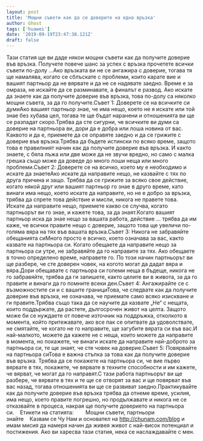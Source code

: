 ```yaml
---
layout: post
title: 'Мощни съвети как да се доверите на една връзка'
author: Ghost
tags: ['huawei']
date: '2019-09-19T23:47:38.121Z'
draft: false
---
```


Тази статия ще ви даде някои мощни съвети как да получите доверие във връзка. Получете повече шанс за успех с връзка прочетете всички съвети по-долу ...Ако връзката ви не се ангажира с доверие, тогава тя ще намалява, когато се сблъскате с проблеми, които карате вие ​​и вашият партньор да не вярвате и да не се надявате заедно. Време е за омраза, не искайте да се разминавате, а финалът е развод. Ако искате да знаете как да получите доверие във връзка, това по-долу са няколко мощни съвета, за да го получите.Съвет 1: Доверете се на всичките си думиАко вашият партньор знае, че има нещо, което не я искате или той знае без хубава цел, тогава те ще бъдат наранени и отношенията ви ще се разпадат скоро.Трябва да сте сигурни, че всичките ви думи са доверие на партньора ви, дори да е добра или лоша новина от вас. Каквото и да е, приемете да се оправяте заедно и да се грижите с доверие във връзка.Трябва да бъдете истински по всяко време, защото това е правилният начин как да получите доверие във връзка. И както знаете, с бяла лъжа или две може да не звучи вредно, но само с малка грешка също може да доведе до много лоши неща или много проблеми.Съвет 2: Доверете се на всичко, което му е необходимо и искате да знаетеАко искате да направите нещо, не казвайте с тях по друга причина и защо. Трябва да се грижите за всяко свое действие, когато някой друг или вашият партньор го знае в друго време, като винаги има нещо, което искате да направите, но не е добро за връзка, трябва да спрете това действие и мисли, никога не правете това. Искате да направите нещо, приемете какво се случва, когато партньорът ви го знае, и кажете това, за да знаят.Когато вашият партньор иска да знае нещо за вашата работа, действие ... трябва да им каже, че всички правите нещо с доверие, защото това ще увеличи по-голяма вяра на тях във вашата връзка.Съвет 3: Никога не забравяйте обещанията сиМного просто е всичко, което означава за вас, както казвате на партньора си. Когато обещаете да направите нещо за партньора си утре, не забравяйте да го направите за тях. Ако обещаете в точно определено време, направете го. По този начин партньорът ви ще разбере, че сте доверен човек, на когото могат да дадат вяра и вяра.Дори обещавате с партньора си големи неща в бъдеще, никога не го забравяйте, трябва да ги запишете, както целите ви в живота, за да го правите и винаги да го помните всеки ден.Съвет 4: Ангажирайте се с възможностите си и с вашите границиТова, че следвате как да получите доверие във връзка, не означава, че приемате само всяко изискване и ги правите.Трябва също така да се научите да казвате „Не“ с нещата, които поддържате, да растете, дългосрочен живот на целта. Защото може би се нуждаете от повече източник на поддръжка, отколкото в момента, който притежавате, ако все пак се опитвате да удоволствате, не смятайте, че когато не го направите, ще загубите вярата си във вас.И най-малкото, можете да кажете не с неща, които можете да направите в момента, но покажете, че винаги искате да направите най-доброто за партньора си, те ще знаят, че сте човек на доверие.Съвет 5: Повярвайте на партньора сиТова е важна стъпка за това как да получите доверие във връзка. Трябва да се покажете на партньора си, че вие ​​първо вярвате в тях, покажете, че вярвате в техните способности и им кажете, че вярват, че могат да го направят.С тази работа партньорът ви ще разбере, че вярвате в тях и те ще се отворят за вас и ще повярват във вас назад, тогава отношенията ви ще се развиват заедно.Практикувайте как да получите доверие във връзка трябва да отнеме време, усилия, има нещо, което правите погрешно, но продължавате и никога не се отказвайте в процеса, накрая ще получите доверието на партньора си.    Етикети на статията:        Мощни съвети, партньори знайте    Казвам се Чу Нам и основател на http://chunam.com/blog и имам мисия да намеря начин да живея живот с най-висок потенциал и постижения. Ако ви харесва тази статия, нека се наслаждавайте с мен.
